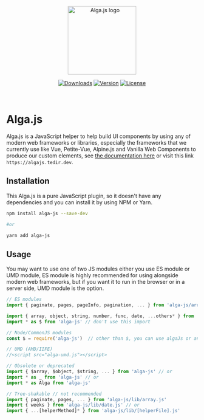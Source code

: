 <p align="center" style="text-align: center">
  <a href="https://tedirghazali.gitbook.io/algajs/" target="_blank" rel="noopener noreferrer">
    <img width="180" src="alga-js-logo.png" alt="Alga.js logo">
  </a>
</p>

<p align="center" style="text-align: center">
  <a href="https://npmcharts.com/compare/alga-js?minimal=true"><img src="https://img.shields.io/npm/dm/alga-js.svg?sanitize=true" alt="Downloads"></a>
  <a href="https://www.npmjs.com/package/alga-js"><img src="https://img.shields.io/npm/v/alga-js.svg?sanitize=true" alt="Version"></a>
  <a href="https://www.npmjs.com/package/alga-js"><img src="https://img.shields.io/npm/l/alga-js.svg?sanitize=true" alt="License"></a>
</p>
<br/>

# Alga.js
Alga.js is a JavaScript helper to help build UI components by using any of modern web frameworks or libraries, especially the frameworks that we currently use like Vue, Petite-Vue, Alpine.js and Vanilla Web Components to produce our custom elements, see [the documentation here](https://algajs.tedir.dev) or visit this link `https://algajs.tedir.dev`.

## Installation
This Alga.js is a pure JavaScript plugin, so it doesn't have any dependencies and you can install it by using NPM or Yarn.

```sh
npm install alga-js --save-dev

#or

yarn add alga-js
```

## Usage
You may want to use one of two JS modules either you use ES module or UMD module, ES module is highly recommended for using alongside modern web frameworks, but if you want it to run in the browser or in a server side, UMD module is the option.

```js
// ES modules
import { paginate, pages, pageInfo, pagination, ... } from 'alga-js/array' // highly recommended

import { array, object, string, number, func, date, ...others* } from 'alga-js' // don't use this import
import * as $ from 'alga-js' // don't use this import

// Node/CommonJS modules
const $ = require('alga-js')  // other than $, you can use algaJs or any variable name

// UMD (AMD/IIFE)
//<script src="alga-umd.js"></script>

// Obsolete or deprecated
import { $array, $object, $string, ... } from 'alga-js' // or
import * as _ from 'alga-js' // or
import * as Alga from 'alga-js'

// Tree-shakable // not recommended
import { paginate, pages, ... } from 'alga-js/lib/array.js'
import { weeks } from 'alga-js/lib/date.js' // or
import { ...[helperMethod]* } from 'alga-js/lib/[helperFile].js'
```
